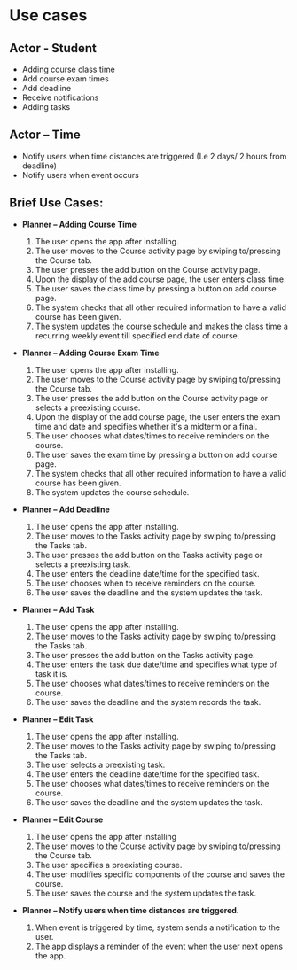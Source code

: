 # Use cases
## Actor - Student
* Adding course class time 
* Add course exam times 
* Add deadline 
* Receive notifications 
* Adding tasks

## Actor – Time
* Notify users when time distances are triggered (I.e 2 days/ 2 hours from deadline)
* Notify users when event occurs


## Brief Use Cases:

* **Planner – Adding Course Time**
  1. The user opens the app after installing.
  2. The user moves to the Course activity page by swiping to/pressing the Course tab.
  3. The user presses the add button on the Course activity page.
  4. Upon the display of the add course page, the user enters class time
  5. The user saves the class time by pressing a button on add course page. 
  6. The system checks that all other required information to have a valid course has been given.  
  7. The system updates the course schedule and makes the class time a recurring weekly event till specified end date of course.
		
* **Planner – Adding Course Exam Time**
  1. The user opens the app after installing.
  2. The user moves to the Course activity page by swiping to/pressing the Course tab.
  3. The user presses the add button on the Course activity page or selects a preexisting course.
  4. Upon the display of the add course page, the user enters the exam time and date and specifies whether it's a midterm or a final.
  5. The user chooses what dates/times to receive reminders on the course.
  6. The user saves the exam time by pressing a button on add course page.
  7. The system checks that all other required information to have a valid course has been given.  
  8. The system updates the course schedule.
		
* **Planner – Add Deadline**
  1. The user opens the app after installing.
  2. The user moves to the Tasks activity page by swiping to/pressing the Tasks tab.
  3. The user presses the add button on the Tasks activity page or selects a preexisting task.
  4. The user enters the deadline date/time for the specified task.
  5. The user chooses when to receive reminders on the course.
  6. The user saves the deadline and the system updates the task.


* **Planner – Add Task**
  1. The user opens the app after installing.
  2. The user moves to the Tasks activity page by swiping to/pressing the Tasks tab.
  3. The user presses the add button on the Tasks activity page.
  4. The user enters the task due date/time and specifies what type of task it is.
  5. The user chooses what dates/times to receive reminders on the course.
  6. The user saves the deadline and the system records the task.
		
* **Planner – Edit Task**
  1. The user opens the app after installing.
  2. The user moves to the Tasks activity page by swiping to/pressing the Tasks tab.
  3. The user selects a preexisting task.
  4. The user enters the deadline date/time for the specified task.
  5. The user chooses what dates/times to receive reminders on the course.
  6. The user saves the deadline and the system updates the task.
	
* **Planner – Edit Course**
  1. The user opens the app after installing
  2. The user moves to the Course activity page by swiping to/pressing the Course tab.
  3. The user specifies a preexisting course.
  4. The user modifies specific components of the course and saves the course.
  5. The user saves the course and the system updates the task.

* **Planner – Notify users when time distances are triggered.**
   1. When event is triggered by time, system sends a notification to the user.
   2. The app displays a reminder of the event when the user next opens the app.  